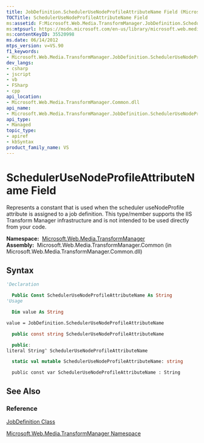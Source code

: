 ```yaml
---
title: JobDefinition.SchedulerUseNodeProfileAttributeName Field (Microsoft.Web.Media.TransformManager)
TOCTitle: SchedulerUseNodeProfileAttributeName Field
ms:assetid: F:Microsoft.Web.Media.TransformManager.JobDefinition.SchedulerUseNodeProfileAttributeName
ms:mtpsurl: https://msdn.microsoft.com/en-us/library/microsoft.web.media.transformmanager.jobdefinition.schedulerusenodeprofileattributename(v=VS.90)
ms:contentKeyID: 35520998
ms.date: 06/14/2012
mtps_version: v=VS.90
f1_keywords:
- Microsoft.Web.Media.TransformManager.JobDefinition.SchedulerUseNodeProfileAttributeName
dev_langs:
- csharp
- jscript
- vb
- FSharp
- cpp
api_location:
- Microsoft.Web.Media.TransformManager.Common.dll
api_name:
- Microsoft.Web.Media.TransformManager.JobDefinition.SchedulerUseNodeProfileAttributeName
api_type:
- Managed
topic_type:
- apiref
- kbSyntax
product_family_name: VS
---
```


# SchedulerUseNodeProfileAttributeName Field

Represents a constant that is used when the scheduler useNodeProfile attribute is assigned to a job definition. This type/member supports the IIS Transform Manager infrastructure and is not intended to be used directly from your code.

**Namespace:**  [Microsoft.Web.Media.TransformManager](microsoft-web-media-transformmanager-namespace.md)  
**Assembly:**  Microsoft.Web.Media.TransformManager.Common (in Microsoft.Web.Media.TransformManager.Common.dll)

## Syntax

```vb
'Declaration

  Public Const SchedulerUseNodeProfileAttributeName As String
'Usage

  Dim value As String

value = JobDefinition.SchedulerUseNodeProfileAttributeName
```

```csharp
  public const string SchedulerUseNodeProfileAttributeName
```

```cpp
  public:
literal String^ SchedulerUseNodeProfileAttributeName
```

``` fsharp
  static val mutable SchedulerUseNodeProfileAttributeName: string
```

```jscript
  public const var SchedulerUseNodeProfileAttributeName : String
```

## See Also

### Reference

[JobDefinition Class](jobdefinition-class-microsoft-web-media-transformmanager.md)

[Microsoft.Web.Media.TransformManager Namespace](microsoft-web-media-transformmanager-namespace.md)

